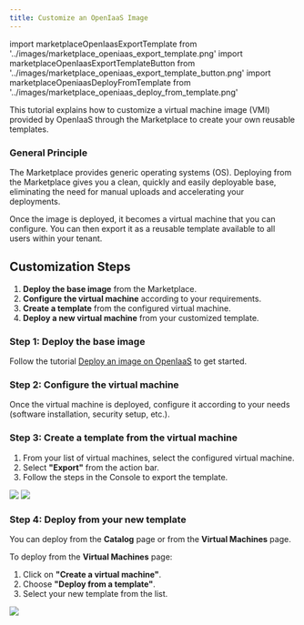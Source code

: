 ```yaml
---
title: Customize an OpenIaaS Image
---
```

import marketplaceOpenIaasExportTemplate from '../images/marketplace_openiaas_export_template.png'
import marketplaceOpenIaasExportTemplateButton from '../images/marketplace_openiaas_export_template_button.png'
import marketplaceOpeniaasDeployFromTemplate from '../images/marketplace_openiaas_deploy_from_template.png'

This tutorial explains how to customize a virtual machine image (VMI) provided by OpenIaaS through the Marketplace to create your own reusable templates.

### General Principle

The Marketplace provides generic operating systems (OS). Deploying from the Marketplace gives you a clean, quickly and easily deployable base, eliminating the need for manual uploads and accelerating your deployments.

Once the image is deployed, it becomes a virtual machine that you can configure. You can then export it as a reusable template available to all users within your tenant.

## Customization Steps

1.  **Deploy the base image** from the Marketplace.
2.  **Configure the virtual machine** according to your requirements.
3.  **Create a template** from the configured virtual machine.
4.  **Deploy a new virtual machine** from your customized template.

### Step 1: Deploy the base image

Follow the tutorial [Deploy an image on OpenIaaS](deploy_openiaas.md) to get started.

### Step 2: Configure the virtual machine

Once the virtual machine is deployed, configure it according to your needs (software installation, security setup, etc.).

### Step 3: Create a template from the virtual machine

1. From your list of virtual machines, select the configured virtual machine.
2. Select **"Export"** from the action bar.
3. Follow the steps in the Console to export the template.

<img src={marketplaceOpenIaasExportTemplateButton} />
<img src={marketplaceOpenIaasExportTemplate} />

### Step 4: Deploy from your new template

You can deploy from the **Catalog** page or from the **Virtual Machines** page.

To deploy from the **Virtual Machines** page:
1. Click on **"Create a virtual machine"**.
2. Choose **"Deploy from a template"**.
3. Select your new template from the list.

<img src={marketplaceOpeniaasDeployFromTemplate} />
